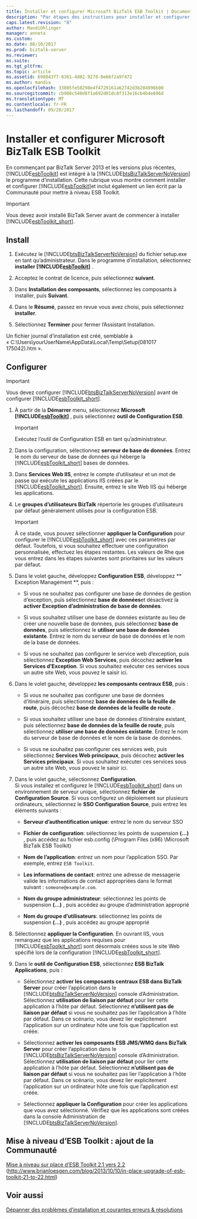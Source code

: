 ```yaml
---
title: Installer et configurer Microsoft BizTalk ESB Toolkit | Documents Microsoft
description: "Par étapes des instructions pour installer et configurer la boîte à outils ESB dans BizTalk Server"
caps.latest.revision: "8"
author: MandiOhlinger
manager: anneta
ms.custom: 
ms.date: 08/10/2017
ms.prod: biztalk-server
ms.reviewer: 
ms.suite: 
ms.tgt_pltfrm: 
ms.topic: article
ms.assetid: 698843f7-8361-4d02-9278-0e66f2a9f472
ms.author: mandia
ms.openlocfilehash: 33805fe58298e4f4729161a62742d3b204996b00
ms.sourcegitcommit: cb908c540d8f1a692d01dc8f313e16cb4b4e696d
ms.translationtype: MT
ms.contentlocale: fr-FR
ms.lasthandoff: 09/20/2017
---
```

# <a name="install-and-configure-the-microsoft-biztalk-esb-toolkit"></a>Installer et configurer Microsoft BizTalk ESB Toolkit
En commençant par BizTalk Server 2013 et les versions plus récentes, [!INCLUDE[esbToolkit](../includes/esbtoolkit-md.md)] est intégré à la [!INCLUDE[btsBizTalkServerNoVersion](../includes/btsbiztalkservernoversion-md.md)] le programme d’installation. Cette rubrique vous montre comment installer et configurer [!INCLUDE[esbToolkit](../includes/esbtoolkit-md.md)]et inclut également un lien écrit par la Communauté pour mettre à niveau ESB Toolkit.  
  
> [!IMPORTANT]
>  Vous devez avoir installé BizTalk Server avant de commencer à installer [!INCLUDE[esbToolkit_short](../includes/esbtoolkit-short-md.md)].  
  
## <a name="install"></a>Install 
  
1.  Exécutez le [!INCLUDE[btsBizTalkServerNoVersion](../includes/btsbiztalkservernoversion-md.md)] du fichier setup.exe en tant qu’administrateur. Dans le programme d’installation, sélectionnez **installer [!INCLUDE[esbToolkit](../includes/esbtoolkit-md.md)]** .  
  
2.  Acceptez le contrat de licence, puis sélectionnez **suivant**.  
  
3.  Dans **Installation des composants**, sélectionnez les composants à installer, puis **Suivant**.  
  
4.  Dans le **Résumé**, passez en revue vous avez choisi, puis sélectionnez **installer**.  
  
5.  Sélectionnez **Terminer** pour fermer l’Assistant Installation.  

Un fichier journal d’installation est créé, semblable à « C:\Users\yourUserName\AppData\Local\Temp\Setup(081017 175042).htm ». 
  
## <a name="configure"></a>Configurer 
  
> [!IMPORTANT]
>  Vous devez configurer [!INCLUDE[btsBizTalkServerNoVersion](../includes/btsbiztalkservernoversion-md.md)] avant de configurer [!INCLUDE[esbToolkit_short](../includes/esbtoolkit-short-md.md)].  
  
1.  À partir de la **Démarrer** menu, sélectionnez **Microsoft [!INCLUDE[esbToolkit](../includes/esbtoolkit-md.md)]** , puis sélectionnez **outil de Configuration ESB**.  
  
    > [!IMPORTANT]
    >  Exécutez l’outil de Configuration ESB en tant qu’administrateur.  
  
2.  Dans la configuration, sélectionnez **serveur de base de données**. Entrez le nom du serveur de base de données qui héberge la [!INCLUDE[esbToolkit_short](../includes/esbtoolkit-short-md.md)] bases de données.   
  
3.  Dans **Services Web IIS**, entrez le compte d’utilisateur et un mot de passe qui exécute les applications IIS créées par le [!INCLUDE[esbToolkit_short](../includes/esbtoolkit-short-md.md)]. Ensuite, entrez le site Web IIS qui héberge les applications.  
  
4.  Le **groupes d’utilisateurs BizTalk** répertorie les groupes d’utilisateurs par défaut généralement utilisés pour la configuration ESB.  
  
    > [!IMPORTANT]
    >  À ce stade, vous pouvez sélectionner **appliquer la Configuration** pour configurer le [!INCLUDE[esbToolkit_short](../includes/esbtoolkit-short-md.md)] avec ces paramètres par défaut. Toutefois, si vous souhaitez effectuer une configuration personnalisée, effectuez les étapes restantes. Les valeurs de Rhe que vous entrez dans les étapes suivantes sont prioritaires sur les valeurs par défaut.  
  
5.  Dans le volet gauche, développez **Configuration ESB**, développez ** Exception Management **, puis :  
  
    -   Si vous ne souhaitez pas configurer une base de données de gestion d’exception, puis sélectionnez **base de données**et désactivez la **activer Exception d’administration de base de données**.
  
    -   Si vous souhaitez utiliser une base de données existante au lieu de créer une nouvelle base de données, puis sélectionnez **base de données**, puis sélectionnez le **utiliser une base de données existante**. Entrez le nom du serveur de base de données et le nom de la base de données.  
  
    -   Si vous ne souhaitez pas configurer le service web d’exception, puis sélectionnez **Exception Web Services**, puis décochez **activer les Services d’Exception**.  Si vous souhaitez exécuter ces services sous un autre site Web, vous pouvez le saisir ici.  
  
6.  Dans le volet gauche, développez **les composants centraux ESB**, puis :  
  
    -   Si vous ne souhaitez pas configurer une base de données d’itinéraire, puis sélectionnez **base de données de la feuille de route**, puis décochez **base de données de la feuille de route** .  
  
    -   Si vous souhaitez utiliser une base de données d’itinéraire existant, puis sélectionnez **base de données de la feuille de route**, puis sélectionnez **utiliser une base de données existante**. Entrez le nom du serveur de base de données et le nom de la base de données.  
  
    -   Si vous ne souhaitez pas configurer ces services web, puis sélectionnez **Services Web principaux**, puis décochez **activer les Services principaux**. Si vous souhaitez exécuter ces services sous un autre site Web, vous pouvez le saisir ici.
  
7.  Dans le volet gauche, sélectionnez **Configuration**.  
    Si vous installez et configurez le [!INCLUDE[esbToolkit_short](../includes/esbtoolkit-short-md.md)] dans un environnement de serveur unique, sélectionnez **fichier de Configuration Source**. Si vous configurez un déploiement sur plusieurs ordinateurs, sélectionnez le **SSO Configuration Source**, puis entrez les éléments suivants :  
  
    -   **Serveur d’authentification unique**: entrez le nom du serveur SSO
  
    -   **Fichier de configuration**: sélectionnez les points de suspension **(...)** , puis accédez au fichier esb.config (\Program Files (x86) \Microsoft BizTalk ESB Toolkit)
  
    -   **Nom de l’application**: entrez un nom pour l’application SSO. Par exemple, entrez `ESB Toolkit`.  
  
    -   **Les informations de contact**: entrez une adresse de messagerie valide les informations de contact appropriées dans le format suivant : `someone@example.com`.  
  
    -   **Nom du groupe administrateur**: sélectionnez les points de suspension **(...)** , puis accédez au groupe d’administration approprié  
  
    -   **Nom du groupe d’utilisateurs**: sélectionnez les points de suspension **(...)** , puis accédez au groupe approprié  

8.  Sélectionnez **appliquer la Configuration**. En ouvrant IIS, vous remarquez que les applications requises pour [!INCLUDE[esbToolkit_short](../includes/esbtoolkit-short-md.md)] sont désormais créées sous le site Web spécifié lors de la configuration [!INCLUDE[esbToolkit_short](../includes/esbtoolkit-short-md.md)].  
  
9. Dans le **outil de Configuration ESB**, sélectionnez **ESB BizTalk Applications**, puis :  
  
    -   Sélectionnez **activer les composants centraux ESB dans BizTalk Server** pour créer l’application dans le [!INCLUDE[btsBizTalkServerNoVersion](../includes/btsbiztalkservernoversion-md.md)] console d’Administration. Sélectionnez **utilisation de liaison par défaut** pour lier cette application à l’hôte par défaut. Sélectionnez **n’utilisent pas de liaison par défaut** si vous ne souhaitez pas lier l’application à l’hôte par défaut. Dans ce scénario, vous devez lier explicitement l’application sur un ordinateur hôte une fois que l’application est créée.  
  
    -   Sélectionnez **activer les composants ESB JMS/WMQ dans BizTalk Server** pour créer l’application dans le [!INCLUDE[btsBizTalkServerNoVersion](../includes/btsbiztalkservernoversion-md.md)] console d’Administration. Sélectionnez **utilisation de liaison par défaut** pour lier cette application à l’hôte par défaut. Sélectionnez **n’utilisent pas de liaison par défaut** si vous ne souhaitez pas lier l’application à l’hôte par défaut. Dans ce scénario, vous devez lier explicitement l’application sur un ordinateur hôte une fois que l’application est créée.  
  
    -   Sélectionnez **appliquer la Configuration** pour créer les applications que vous avez sélectionné. Vérifiez que les applications sont créées dans la console Administration de [!INCLUDE[btsBizTalkServerNoVersion](../includes/btsbiztalkservernoversion-md.md)].  
  
## <a name="upgrade-esb-toolkit--community-addition"></a>Mise à niveau d’ESB Toolkit : ajout de la Communauté  
 [Mise à niveau sur place d’ESB Toolkit 2.1 vers 2.2](http://www.brianloesgen.com/blog/2013/10/10/in-place-upgrade-of-esb-toolkit-21-to-22.html) (http://www.brianloesgen.com/blog/2013/10/10/in-place-upgrade-of-esb-toolkit-21-to-22.html)

## <a name="see-also"></a>Voir aussi
[Dépanner des problèmes d’installation et courantes erreurs & résolutions](troubleshooting-the-biztalk-esb-toolkit.md)